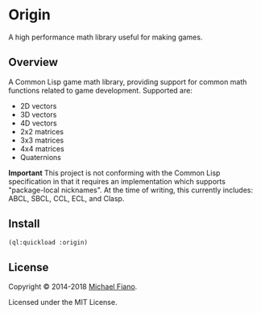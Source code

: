 # Origin

A high performance math library useful for making games.

## Overview

A Common Lisp game math library, providing support for common math functions
related to game development. Supported are:

* 2D vectors
* 3D vectors
* 4D vectors
* 2x2 matrices
* 3x3 matrices
* 4x4 matrices
* Quaternions

**Important**
This project is not conforming with the Common Lisp specification in that it
requires an implementation which supports "package-local nicknames". At the time
of writing, this currently includes: ABCL, SBCL, CCL, ECL, and Clasp.

## Install

``` lisp
(ql:quickload :origin)
```

## License

Copyright © 2014-2018 [Michael Fiano](mailto:mail@michaelfiano.com).

Licensed under the MIT License.
